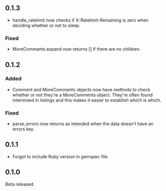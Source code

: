 ## 0.1.3

* handle_ratelimit now checks if X-Ratelimit-Remaining is zero when deciding whether or not to sleep.

### Fixed

* MoreComments.expand now returns [] if there are no children.

## 0.1.2

### Added

* Comment and MoreComments objects now have methods to check whether or not they're a MoreComments object. They're often found intermixed in listings and this makes it easier to establish which is which.

### Fixed

* parse_errors now returns as intended when the data doesn't have an errors key.

## 0.1.1

* Forgot to include Ruby version in gemspec file.

## 0.1.0

Beta released.
